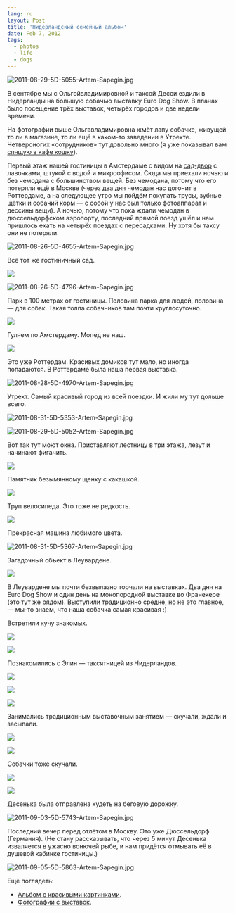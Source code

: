 ```yaml
---
lang: ru
layout: Post
title: 'Нидерландский семейный альбом'
date: Feb 7, 2012
tags:
  - photos
  - life
  - dogs
---
```


![2011-08-29-5D-5055-Artem-Sapegin.jpg](photo://177)

В сентябре мы с Ольгойвладимировной и таксой Десси ездили в Нидерланды на большую собачью выставку Euro Dog Show. В планах было посещение трёх выставок, четырёх городов и две недели времени.

<!--more-->

На фотографии выше Ольгавладимировна жмёт лапу собачке, живущей то ли в магазине, то ли ещё в каком-то заведении в Утрехте. Четвероногих «сотрудников» тут довольно много (я уже показывал вам [спящую в кафе кошку](http://birdwatcher.ru/blog/5216)).

Первый этаж нашей гостиницы в Амстердаме с видом на [сад-двор](http://birdwatcher.ru/blog/5235/ "Офисы мечты") с лавочками, штукой с водой и микроофисом. Сюда мы приехали ночью и без чемодана с большинством вещей. Без чемодана, потому что его потеряли ещё в Москве (через два дня чемодан нас догонит в Роттердаме, а на следующее утро мы пойдём покупать трусы, зубные щётки и собачий корм — с собой у нас был только фотоаппарат и дессины вещи). А ночью, потому что пока ждали чемодан в дюссельдорфском аэропорту, последний прямой поезд ушёл и нам пришлось ехать на четырёх поездах с пересадками. Ну хотя бы таксу они не потеряли.

![2011-08-26-5D-4655-Artem-Sapegin.jpg](photo://148)

Всё тот же гостиничный сад.

![](http://wow.sapegin.me/3p1M122V1X35/2011-08-26-5D-4804-Artem-Sapegin.jpg)

![2011-08-26-5D-4796-Artem-Sapegin.jpg](photo://157)

Парк в 100 метрах от гостиницы. Половина парка для людей, половина — для собак. Такая толпа собачников там почти круглосуточно.

![](http://wow.sapegin.me/1X3Y2o1z3708/2011-08-26-5D-4840-Artem-Sapegin.jpg)

Гуляем по Амстердаму. Мопед не наш.

![](http://wow.sapegin.me/3V1s1D3O3q2I/2011-08-26-5D-4662-Artem-Sapegin.jpg)

Это уже Роттердам. Красивых домиков тут мало, но иногда попадаются. В Роттердаме была наша первая выставка.

![2011-08-28-5D-4970-Artem-Sapegin.jpg](photo://166)

Утрехт. Самый красивый город из всей поездки. И жили му тут дольше всего.

![2011-08-31-5D-5353-Artem-Sapegin.jpg](photo://192)

![2011-08-29-5D-5052-Artem-Sapegin.jpg](photo://176)

Вот так тут моют окна. Приставляют лестницу в три этажа, лезут и начинают фигачить.

![](http://wow.sapegin.me/3f3c0c2e2y2W/2011-08-31-5D-5337-Artem-Sapegin.jpg)

Памятник безымянному щенку с какашкой.

![](http://wow.sapegin.me/2p3u341j1h0P/2011-08-28-5D-4981-Artem-Sapegin.jpg)

Труп велосипеда. Это тоже не редкость.

![](http://wow.sapegin.me/2Q1F3w3z1S08/2011-08-31-5D-5352-Artem-Sapegin.jpg)

Прекрасная машина любимого цвета.

![2011-08-31-5D-5367-Artem-Sapegin.jpg](photo://193)

Загадочный объект в Леувардене.

![](http://wow.sapegin.me/3W220O443Y12/2011-09-02-5D-5662-Artem-Sapegin.jpg)

В Леувардене мы почти безвылазно торчали на выставках. Два дня на Euro Dog Show и один день на монопородной выставке во Франекере (это тут же рядом). Выступили традиционно средне, но не это главное, — мы-то знаем, что наша собачка самая красивая :)

Встретили кучу знакомых.

![](http://wow.sapegin.me/253Y090o230y/2011-09-02-5D-5563-Artem-Sapegin.jpg)

![](http://wow.sapegin.me/2Z013s300G20/2011-09-03-5D-5764-Artem-Sapegin.jpg)

Познакомились с Элин — таксятницей из Нидерландов.

![](http://wow.sapegin.me/0V2s383A291d/2011-09-01-5D-5401-Artem-Sapegin.jpg)

![](http://wow.sapegin.me/3j2f2A3q3O11/2011-09-01-5D-5485-Artem-Sapegin.jpg)

![](http://wow.sapegin.me/2W3z3W3w2b1u/2011-09-03-5D-5796-Artem-Sapegin.jpg)

Занимались традиционным выставочным занятием — скучали, ждали и засыпали.

![](http://wow.sapegin.me/0f1o2R253P2B/2011-09-02-5D-5545-Artem-Sapegin.jpg)

![](http://wow.sapegin.me/3m3J0F0a091F/2011-09-02-5D-5556-Artem-Sapegin.jpg)

Собачки тоже скучали.

![](http://wow.sapegin.me/0T072w3i3u3A/2011-09-02-5D-5549-Artem-Sapegin.jpg)

![](http://wow.sapegin.me/3y1F0l3m3607/2011-09-02-5D-5606-Artem-Sapegin.jpg)

Десенька была отправлена худеть на беговую дорожку.

![2011-09-03-5D-5743-Artem-Sapegin.jpg](photo://197)

Последний вечер перед отлётом в Москву. Это уже Дюссельдорф (Германия). (Не стану рассказывать, что через 5 минут Десенька изваляется в ужасно вонючей рыбе, и нам придётся отмывать её в душевой кабинке гостиницы.)

![2011-09-05-5D-5863-Artem-Sapegin.jpg](photo://200)

Ещё поглядеть:

* [Альбом с красивыми картинками](http://morning.photos/albums/netherlands).
* [Фотографии с выставок](http://foto.mail.ru/mail/artem-sapegin/529).

